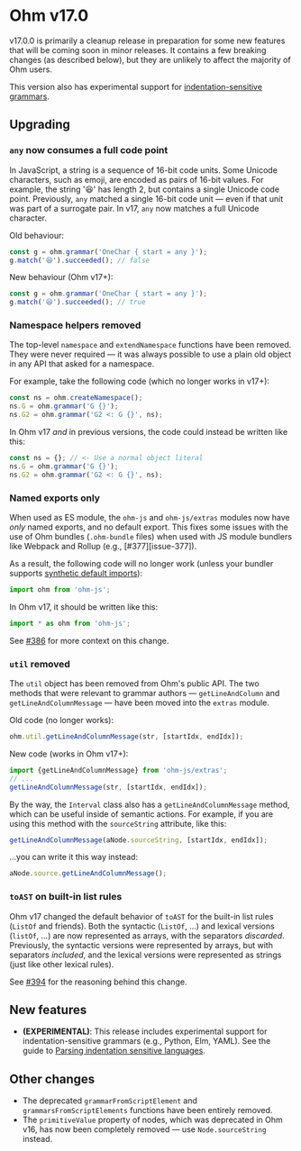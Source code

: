 # Ohm v17.0

v17.0.0 is primarily a cleanup release in preparation for some new features that will be coming soon in minor releases. It contains a few breaking changes (as described below), but they are unlikely to affect the majority of Ohm users.

This version also has experimental support for [indentation-sensitive grammars](#new-features).

## Upgrading

### `any` now consumes a full code point

In JavaScript, a string is a sequence of 16-bit code units. Some Unicode characters, such as emoji, are encoded as pairs of 16-bit values. For example, the string '😆' has length 2, but contains a single Unicode code point. Previously, `any` matched a single 16-bit code unit — even if that unit was part of a surrogate pair. In v17, `any` now matches a full Unicode character.

Old behaviour:

```js
const g = ohm.grammar('OneChar { start = any }');
g.match('😆').succeeded(); // false
```

New behaviour (Ohm v17+):

```js
const g = ohm.grammar('OneChar { start = any }');
g.match('😆').succeeded(); // true
```

### Namespace helpers removed

The top-level `namespace` and `extendNamespace` functions have been removed. They were never required — it was always possible to use a plain old object in any API that asked for a namespace.

For example, take the following code (which no longer works in v17+):

```js
const ns = ohm.createNamespace();
ns.G = ohm.grammar('G {}');
ns.G2 = ohm.grammar('G2 <: G {}', ns);
```

In Ohm v17 _and_ in previous versions, the code could instead be written like this:

```js
const ns = {}; // <- Use a normal object literal
ns.G = ohm.grammar('G {}');
ns.G2 = ohm.grammar('G2 <: G {}', ns);
```

### Named exports only

When used as ES module, the `ohm-js` and `ohm-js/extras` modules now have _only_ named exports, and no default export. This fixes some issues with the use of Ohm bundles (`.ohm-bundle` files) when used with JS module bundlers like Webpack and Rollup (e.g., [#377][issue-377]).

As a result, the following code will no longer work (unless your bundler supports [synthetic default imports](https://www.typescriptlang.org/tsconfig#allowSyntheticDefaultImports)):

```js
import ohm from 'ohm-js';
```

In Ohm v17, it should be written like this:

```js
import * as ohm from 'ohm-js';
```

See [#386](https://github.com/ohmjs/ohm/issues/386) for more context on this change.

### `util` removed

The `util` object has been removed from Ohm's public API. The two methods that were relevant to grammar authors — `getLineAndColumn` and `getLineAndColumnMessage` — have been moved into the `extras` module.

Old code (no longer works):

```js
ohm.util.getLineAndColumnMessage(str, [startIdx, endIdx]);
```

New code (works in Ohm v17+):

```js
import {getLineAndColumnMessage} from 'ohm-js/extras';
// ...
getLineAndColumnMessage(str, [startIdx, endIdx]);
```

By the way, the `Interval` class also has a `getLineAndColumnMessage` method, which can be useful inside of semantic actions. For example, if you are using this method with the `sourceString` attribute, like this:

```js
getLineAndColumnMessage(aNode.sourceString, [startIdx, endIdx]);
```

...you can write it this way instead:

```js
aNode.source.getLineAndColumnMessage();
```

### `toAST` on built-in list rules

Ohm v17 changed the default behavior of `toAST` for the built-in list rules (`ListOf` and friends). Both the syntactic (`ListOf`, ...) and lexical versions (`listOf`, ...) are now represented as arrays, with the separators _discarded_. Previously, the syntactic versions were represented by arrays, but with separators _included_, and the lexical versions were represented as strings (just like other lexical rules).

See [#394](https://github.com/ohmjs/ohm/issues/394) for the reasoning behind this change.

## New features

- **(EXPERIMENTAL)**: This release includes experimental support for indentation-sensitive grammars (e.g., Python, Elm, YAML). See the guide to [Parsing indentation sensitive languages](../indentation-sensitive.md).

## Other changes

- The deprecated `grammarFromScriptElement` and `grammarsFromScriptElements` functions have been entirely removed.
- The `primitiveValue` property of nodes, which was deprecated in Ohm v16, has now been completely removed — use `Node.sourceString` instead.
